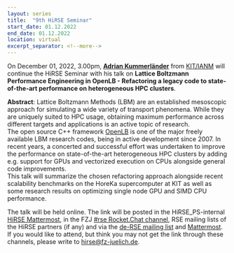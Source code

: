 ```yaml
---
layout: series
title:  "9th HiRSE Seminar"
start_date: 01.12.2022
end_date: 01.12.2022
location: virtual
excerpt_separator: <!--more-->
---
```


On December 01, 2022, 3.00pm, [**Adrian Kummerländer**](https://www.lbrg.kit.edu/~akummerlaender/) from [KIT/IANM](https://www.math.kit.edu/ianm/) will continue the HiRSE Seminar with his talk on **Lattice Boltzmann Performance Engineering in OpenLB - Refactoring a legacy code to state-of-the-art performance on heterogeneous HPC clusters**. 
<!--more-->

**Abstract**: 
Lattice Boltzmann Methods (LBM) are an established mesoscopic approach for simulating a wide variety of transport phenomena. While they are uniquely suited to HPC usage, obtaining maximum performance across different targets and applications is an active topic of research.  
The open source C++ framework [OpenLB](https://openlb.net) is one of the major freely available LBM research codes, being in active development since 2007.  In recent years, a concerted and successful effort was undertaken to improve the performance on state-of-the-art heterogeneous HPC clusters by adding e.g. support for GPUs and vectorized execution on CPUs alongside general code improvements.  
This talk will summarize the chosen refactoring approach alongside recent scalability benchmarks on the HoreKa supercomputer at KIT as well as some research results on optimizing single node GPU and SIMD CPU performance.

The talk will be held online. The link will be posted in the HiRSE_PS-internal [HiRSE Mattermost](https://mattermost.hzdr.de/hirse), in the FZJ [#rse Rocket.Chat channel](https://chat.fz-juelich.de/channel/rse), RSE mailing lists of the HiRSE partners (if any) and via the [de-RSE mailing list](https://de-rse.org/de/join.html) and [Mattermost](https://chat.gwdg.de/channel/derse). If you would like to attend, but think you may not get the link through these channels, please write to [hirse@fz-juelich.de](mailto:hirse@fz-juelich.de).
